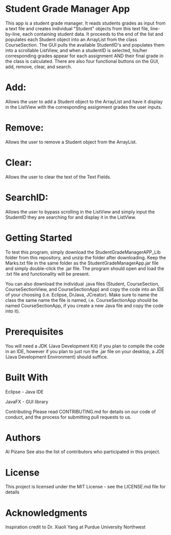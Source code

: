 # Student Grade Manager App
This app is a student grade manager. It reads students grades as input from a text file and creates individual "Student" objects from this text file, line-by-line, each containing student data. It proceeds to the end of the list and populates each Student object into an ArrayList from the class CourseSection. The GUI pulls the available StudentID's and populates them into a scrollable ListView, and when a studentID is selected, his/her corresponding grades appear for each assignment AND their final grade in the class is calculated. There are also four functional buttons on the GUI, add, remove, clear, and search.

# Add:
Allows the user to add a Student object to the ArrayList and have it display in the ListView with the corresponding assignment grades the user inputs.

# Remove:
Allows the user to remove a Student object from the ArrayList.

# Clear:
Allows the user to clear the text of the Text Fields.

# SearchID:
Allows the user to bypass scrolling in the ListView and simply input the StudentID they are searching for and display it in the ListView.

# Getting Started
To test this program, simply download the StudentGradeManagerAPP_Lib folder from this repository, and unzip the folder after downloading. Keep the Marks.txt file in the same folder as the StudentGradeManagerApp.jar file and simply double-click the .jar file. The program should open and load the .txt file and functionality will be present.

You can also download the individual .java files (Student, CourseSection, CourseSectionView, and CourseSectionApp) and copy the code into an IDE of your choosing (i.e. Eclipse, DrJava, JCreator). Make sure to name the class the same name the file is named, i.e. CourseSectionApp should be named CourseSectionApp, if you create a new Java file and copy the code into it).

# Prerequisites
You will need a JDK (Java Development Kit) if you plan to compile the code in an IDE, however if you plan to just run the .jar file on your desktop, a JDE (Java Development Environment) should suffice.

# Built With
Eclipse - Java IDE

JavaFX - GUI library 

Contributing
Please read CONTRIBUTING.md for details on our code of conduct, and the process for submitting pull requests to us.

# Authors
Al Pizano
See also the list of contributors who participated in this project.

# License
This project is licensed under the MIT License - see the LICENSE.md file for details

# Acknowledgments
Inspiration credit to Dr. Xiaoli Yang at Purdue University Northwest
